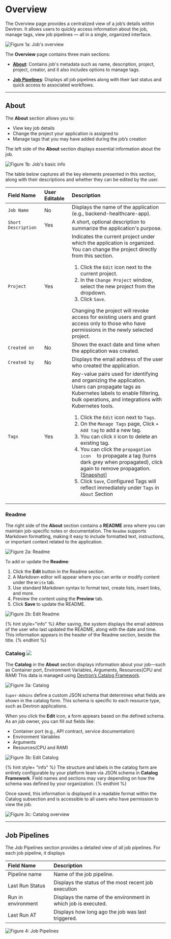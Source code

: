 # Overview

The Overview page provides a centralized view of a job’s details within Devtron. It allows users to quickly access information about the job, manage tags, view job pipelines — all in a single, organized interface.

![Figure 1a: Job's overview](https://devtron-public-asset.s3.us-east-2.amazonaws.com/images/create-job/overview-job.jpg)

The **Overview** page contains three main sections:
*	[**About**](#about): Contains job's metadata such as name, description, project, project, creator, and it also includes options to manage tags.

*	[**Job Pipelines**](#job-pipelines): Displays all job pipelines along with their last status and quick access to associated workflows.

---

## About

The **About** section allows you to:

* View key job details
* Change the project your application is assigned to
* Manage tags that you may have added during the job’s creation

The left side of the **About** section displays essential information about the job.

![Figure 1b: Job's basic info](https://devtron-public-asset.s3.us-east-2.amazonaws.com/images/create-job/overview-job-about-left.jpg)

The table below captures all the key elements presented in this section, along with their descriptions and whether they can be edited by the user.

| Field Name | User Editable |Description|
| :--------- | :--------------- |:--------- |
| `Job Name` | No |Displays the name of the application (e.g., backend-healthcare-app).|
| `Short Description`|Yes|A short, optional description to summarize the application's purpose.|
| `Project` |Yes|Indicates the current project under which the application is organized.<br>You can change the project directly from this section.<ol><li> Click the `Edit` icon next to the current project.</li><li> In the `Change Project` window, select the new project from the dropdown.</li><li>Click `Save`.</li></ol>Changing the project will revoke access for existing users and grant access only to those who have permissions in the newly selected project.|
| `Created on` |No|Shows the exact date and time when the application was created.|
| `Created by`|No|Displays the email address of the user who created the application.|
| `Tags` |Yes|Key-value pairs used for identifying and organizing the application.<br>Users can propagate tags as Kubernetes labels to enable filtering, bulk operations, and integrations with Kubernetes tools.<ol><li> Click the `Edit` icon next to `Tags`.</li><li> On the `Manage Tags` page, Click `+ Add tag` to add a new tag. <li>You can click `X` icon to delete an existing tag.</li><li>You can click the `propagation icon` <img src="https://devtron-public-asset.s3.us-east-2.amazonaws.com/images/creating-application/donot-propagate.jpg" height="10"> to propagate a tag (turns dark grey when propagated), click again to remove propagation.<br>[[Snapshot](https://devtron-public-asset.s3.us-east-2.amazonaws.com/images/creating-application/overview/manage-tags-latest-1.jpg)]</li><li> Click `Save`, Configured Tags will reflect immediately under `Tags` in `About` Section </li></ol>|

### Readme

The right side of the **About** section contains a **README** area where you can maintain job-specific notes or documentation. The `Readme` supports Markdown formatting, making it easy to include formatted text, instructions, or important context related to the application.

![Figure 2a: Readme](https://devtron-public-asset.s3.us-east-2.amazonaws.com/images/create-job/overview-job-readme.jpg)

To add or update the **Readme**:
1.	Click the **Edit** button in the Readme section.
2.	A Markdown editor will appear where you can write or modify content under the `Write` tab.
3.	Use standard Markdown syntax to format text, create lists, insert links, and more.
4.	Preview the content using the **Preview** tab.
5.	Click **Save** to update the README.

![Figure 2b: Edit Readme](https://devtron-public-asset.s3.us-east-2.amazonaws.com/images/create-job/overview-job-readme-edit.jpg)

{% hint style="info" %}
 After saving, the system displays the email address of the user who last updated the README, along with the date and time. This information appears in the header of the Readme section, beside the title.
{% endhint %}

### Catalog [![](https://devtron-public-asset.s3.us-east-2.amazonaws.com/images/elements/EnterpriseTag.svg)](https://devtron.ai/pricing)

The **Catalog** in the **About** section displays information about your job—such as Container port, Environment Variables, Arguments, Resources(CPU and RAM) This data is managed using [Devtron’s Catalog Framework](../global-configurations/catalog-framework.md).

![Figure 3a: Catalog](https://devtron-public-asset.s3.us-east-2.amazonaws.com/images/create-job/overview-job-catalog.jpg)

`Super-Admins` define a custom JSON schema that determines what fields are shown in the catalog form. This schema is specific to each resource type, such as Devtron applications.

When you click the **Edit** icon, a form appears based on the defined schema. As an job owner, you can fill out fields like:
*	Container port (e.g., API contract, service documentation)
*	Environment Variables 
*	Arguments
*   Resources(CPU and RAM)

![Figure 3b: Edit Catalog](https://devtron-public-asset.s3.us-east-2.amazonaws.com/images/create-job/overview-job-catalog-expand.jpg)

{% hint style= "info" %}
The structure and labels in the catalog form are entirely configurable by your platform team via JSON schema in **Catalog Framework**. Field names and sections may vary depending on how the schema was defined by your organization.
{% endhint %}

Once saved, this information is displayed in a readable format within the Catalog subsection and is accessible to all users who have permission to view the job.

![Figure 3c: Catalog overview](https://devtron-public-asset.s3.us-east-2.amazonaws.com/images/create-job/overview-job-catalog-saved.jpg)

---

## Job Pipelines

The Job Pipelines section provides a detailed view of all job pipelines. For each job pipeline, it displays

| Field Name |Description|
| :--------- |:--------- |
| Pipeline name |Name of the job pipeline.|
| Last Run Status|Displays the status of the most recent job execution|
| Run in environment | Displays the name of the environment in which job is executed. |
| Last Run AT| Displays how long ago the job was last triggered.|

![Figure 4: Job Pipelines](https://devtron-public-asset.s3.us-east-2.amazonaws.com/images/create-job/overview-job-job-pipelines.jpg)
